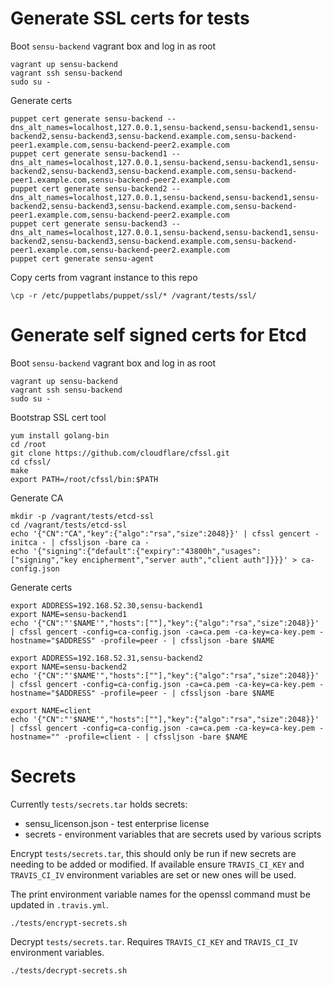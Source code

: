 # Generate SSL certs for tests

Boot `sensu-backend` vagrant box and log in as root

```
vagrant up sensu-backend
vagrant ssh sensu-backend
sudo su -
```

Generate certs

```
puppet cert generate sensu-backend --dns_alt_names=localhost,127.0.0.1,sensu-backend,sensu-backend1,sensu-backend2,sensu-backend3,sensu-backend.example.com,sensu-backend-peer1.example.com,sensu-backend-peer2.example.com
puppet cert generate sensu-backend1 --dns_alt_names=localhost,127.0.0.1,sensu-backend,sensu-backend1,sensu-backend2,sensu-backend3,sensu-backend.example.com,sensu-backend-peer1.example.com,sensu-backend-peer2.example.com
puppet cert generate sensu-backend2 --dns_alt_names=localhost,127.0.0.1,sensu-backend,sensu-backend1,sensu-backend2,sensu-backend3,sensu-backend.example.com,sensu-backend-peer1.example.com,sensu-backend-peer2.example.com
puppet cert generate sensu-backend3 --dns_alt_names=localhost,127.0.0.1,sensu-backend,sensu-backend1,sensu-backend2,sensu-backend3,sensu-backend.example.com,sensu-backend-peer1.example.com,sensu-backend-peer2.example.com
puppet cert generate sensu-agent
```

Copy certs from vagrant instance to this repo

```
\cp -r /etc/puppetlabs/puppet/ssl/* /vagrant/tests/ssl/
```

# Generate self signed certs for Etcd

Boot `sensu-backend` vagrant box and log in as root

```
vagrant up sensu-backend
vagrant ssh sensu-backend
sudo su -
```

Bootstrap SSL cert tool

```
yum install golang-bin
cd /root
git clone https://github.com/cloudflare/cfssl.git
cd cfssl/
make
export PATH=/root/cfssl/bin:$PATH
```

Generate CA

```
mkdir -p /vagrant/tests/etcd-ssl
cd /vagrant/tests/etcd-ssl
echo '{"CN":"CA","key":{"algo":"rsa","size":2048}}' | cfssl gencert -initca - | cfssljson -bare ca -
echo '{"signing":{"default":{"expiry":"43800h","usages":["signing","key encipherment","server auth","client auth"]}}}' > ca-config.json
```

Generate certs

```
export ADDRESS=192.168.52.30,sensu-backend1
export NAME=sensu-backend1
echo '{"CN":"'$NAME'","hosts":[""],"key":{"algo":"rsa","size":2048}}' | cfssl gencert -config=ca-config.json -ca=ca.pem -ca-key=ca-key.pem -hostname="$ADDRESS" -profile=peer - | cfssljson -bare $NAME

export ADDRESS=192.168.52.31,sensu-backend2
export NAME=sensu-backend2
echo '{"CN":"'$NAME'","hosts":[""],"key":{"algo":"rsa","size":2048}}' | cfssl gencert -config=ca-config.json -ca=ca.pem -ca-key=ca-key.pem -hostname="$ADDRESS" -profile=peer - | cfssljson -bare $NAME

export NAME=client
echo '{"CN":"'$NAME'","hosts":[""],"key":{"algo":"rsa","size":2048}}' | cfssl gencert -config=ca-config.json -ca=ca.pem -ca-key=ca-key.pem -hostname="" -profile=client - | cfssljson -bare $NAME
```

# Secrets

Currently `tests/secrets.tar` holds secrets:

* sensu_licenson.json - test enterprise license
* secrets - environment variables that are secrets used by various scripts

Encrypt `tests/secrets.tar`, this should only be run if new secrets are needing to be added or modified. If available ensure `TRAVIS_CI_KEY` and `TRAVIS_CI_IV` environment variables are set or new ones will be used.

The print environment variable names for the openssl command must be updated in `.travis.yml`.

```
./tests/encrypt-secrets.sh
```

Decrypt `tests/secrets.tar`. Requires `TRAVIS_CI_KEY` and `TRAVIS_CI_IV` environment variables.

```
./tests/decrypt-secrets.sh
```

